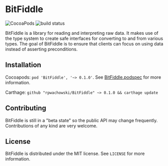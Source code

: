 # BitFiddle

![CocoaPods](https://img.shields.io/cocoapods/v/BitFiddle.svg)
![build status](https://img.shields.io/travis/rpwachowski/bitfiddle.svg)

BitFiddle is a library for reading and interpreting raw data. It makes use of the type system to create safe interfaces for converting to and from various types. The goal of BitFiddle is to ensure that clients can focus on using data instead of asserting preconditions.

## Installation

Cocoapods: `pod 'BitFiddle', '~> 0.1.0'`. See [BitFiddle.podspec](BitFiddle.podspec) for more information. 

Carthage: `github "rpwachowski/BitFiddle" ~> 0.1.0 && carthage update`

## Contributing

BitFiddle is still in a "beta state" so the public API may change frequently. Contributions of any kind are very welcome. 

## License

BitFiddle is distributed under the MIT license. See `LICENSE` for more information.
